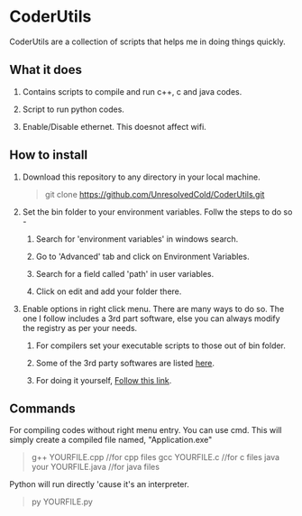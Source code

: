 # CoderUtils

CoderUtils are a collection of scripts that helps me in doing things quickly.

## What it does

1. Contains scripts to compile and run c++, c and java codes.

1. Script to run python codes.

1. Enable/Disable ethernet. This doesnot affect wifi.

## How to install

1. Download this repository to any directory in your local machine.
    >git clone <https://github.com/UnresolvedCold/CoderUtils.git>
1. Set the bin folder to your environment variables. Follw the steps to do so -
    1. Search for 'environment variables' in windows search.

    1. Go to 'Advanced' tab and click on Environment Variables.

    1. Search for a field called 'path' in user variables.

    1. Click on edit and add your folder there.

1. Enable options in right click menu. There are many ways to do so. The one I follow includes a 3rd part software, else you can always modify the registry as per your needs.
    1. For compilers set your executable scripts to those out of bin folder.

    1. Some of the 3rd party softwares are listed [here](https://www.raymond.cc/blog/how-to-edit-right-click-context-menu/).

    1. For doing it yourself, [Follow this link](https://www.webnots.com/3-ways-to-customize-right-click-menu-in-windows-10/).

## Commands

For compiling codes without right menu entry. You can use cmd. This will simply create a compiled file named, "Application.exe"
> g++ YOURFILE.cpp //for cpp files
> gcc YOURFILE.c //for c files
> java your YOURFILE.java //for java files

Python will run directly 'cause it's an interpreter.
>py YOURFILE.py
